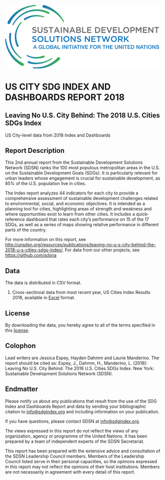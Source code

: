 <img src="https://github.com/sdsna/2018GlobalIndex/blob/master/SDSN_logo.jpg" width="500" alt="SDSN Logo">

# US CITY SDG INDEX AND DASHBOARDS REPORT 2018  
## Leaving No U.S. City Behind: The 2018 U.S. Cities SDGs Index
US City-level data from 2018 Index and Dashboards

## Report Description
This 2nd annual report from the Sustainable Development Solutions Network (SDSN) ranks the 100 most populous metropolitan areas in the U.S. on the Sustainable Development Goals (SDGs).  It is particularly relevant for urban leaders whose engagement is crucial for sustainable development, as 85% of the U.S. population live in cities.

The Index report analyzes 44 indicators for each city to provide a comprehensive assessment of sustainable development challenges related to environmental, social, and economic objectives.  It is intended as a planning tool for cities, highlighting areas of strength and weakness and where opportunities exist to learn from other cities.  It includes a quick-reference dashboard that rates each city’s performance on 15 of the 17 SDGs, as well as a series of maps showing relative performance in different parts of the country.

For more information on this report, see http://unsdsn.org/resources/publications/leaving-no-u-s-city-behind-the-2018-u-s-cities-sdgs-index/.
For data from our other projects, see https://github.com/sdsna

## Data

The data is distributed in CSV format.

1. Cross-sectinoal data from most recent year, US Cities Index Results 2018, available in [Excel](https://github.com/sdsna/2018USCitiesIndex/blob/master/2018USCitiesIndexResults.xlsx) format.


## License

By downloading the data, you hereby agree to all of the terms specified in this [license](https://github.com/sdsna).

## Colophon
Lead writers are Jessica Espey, Hayden Dahmm and Laurie Manderino. The report should be cited as: Espey, J., Dahmm, H., Manderino, L. (2018): Leaving No U.S. City Behind: The 2018 U.S. Cities SDGs Index. New York: Sustainable Development Solutions Network (SDSN).


## Endmatter

Please notify us about any publications that result from the use of the SDG Index and Dashboards Report and data by sending your bibliographic citation to info@sdgindex.org and including information on your publication.

If you have questions, please contact SDSN at <info@sdgindex.org>.

The views expressed in this report do not reflect the views of any organization, agency or programme of the United Nations. It has been prepared by a team of independent experts of the SDSN Secretariat.

This report has been prepared with the extensive advice and consultation of the SDSN Leadership Council members. Members of the Leadership Council listed serve in their personal capacities, so the opinions expressed in this report may not reflect the opinions of their host institutions. Members are not necessarily in agreement with every detail of this report.

